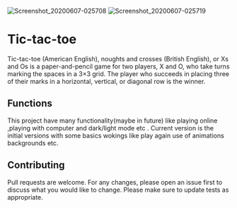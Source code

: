 ![Screenshot_20200607-025708](https://user-images.githubusercontent.com/62813608/83955615-3361b180-a872-11ea-8eb1-b9d5c33964b8.png)
![Screenshot_20200607-025719](https://user-images.githubusercontent.com/62813608/83955618-38266580-a872-11ea-9ab8-f607645d6d5e.png)
# Tic-tac-toe
Tic-tac-toe (American English), noughts and crosses (British English), 
or Xs and Os is a paper-and-pencil game for two players, X and O, who 
take turns marking the spaces in a 3×3 grid. The player who succeeds 
in placing three of their marks in a horizontal, vertical, or diagonal
row is the winner.

## Functions
This project have many functionality(maybe in future) like playing online 
,playing with computer and dark/light mode etc . Current version is the 
initial versions with some basics wokings like play again use of animations
backgrounds etc.

## Contributing
Pull requests are welcome. For any changes, please open an issue first to discuss what you would like to change.
Please make sure to update tests as appropriate.

